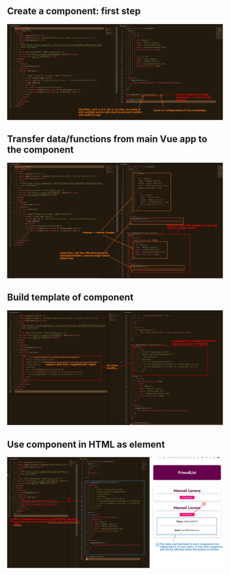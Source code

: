 ## **Create a component: first step**

![Alt create component](pic/01.jpg)

## **Transfer data/functions from main Vue app to the component**

![Alt move single data and function into it](pic/02.jpg)

## **Build template of component**

![Alt build template for it](pic/03.jpg)

## **Use component in HTML as element**

![Alt use it as custem HTML element](pic/04.jpg)
